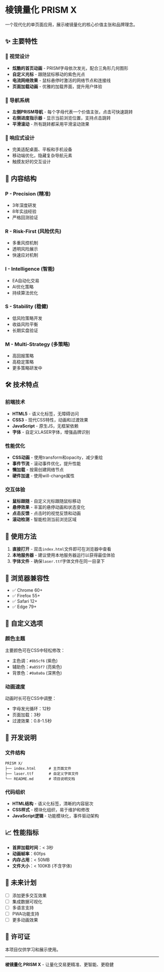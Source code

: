 # 棱镜量化 PRISM X

一个现代化的单页面应用，展示棱镜量化的核心价值主张和品牌理念。

## ✨ 主要特性

### 🎨 视觉设计
- **炫酷的首页动画** - PRISM字母依次发光，配合三角形几何图形
- **自定义光标** - 跟随鼠标移动的紫色光点
- **电流网络效果** - 鼠标悬停时激活的网络节点和连接线
- **页面加载动画** - 优雅的加载界面，提升用户体验

### 🧭 导航系统
- **左侧PRISM导航** - 每个字母代表一个价值主张，点击可快速跳转
- **右侧进度指示器** - 显示当前浏览位置，支持点击跳转
- **平滑滚动** - 所有跳转都采用平滑滚动效果

### 📱 响应式设计
- 完美适配桌面、平板和手机设备
- 移动端优化，隐藏复杂导航元素
- 触摸友好的交互设计

## 🎯 内容结构

### P - Precision (精准)
- 3年深度研发
- 8年实战经验  
- 严格回测验证

### R - Risk-First (风险优先)
- 多重风控机制
- 透明风险展示
- 快速应对机制

### I - Intelligence (智能)
- EA自动化交易
- AI优化策略
- 持续算法优化

### S - Stability (稳健)
- 低风险策略开发
- 收益风险平衡
- 长期实盘验证

### M - Multi-Strategy (多策略)
- 高回报策略
- 高稳定策略
- 更多策略研发中

## 🛠️ 技术特点

### 前端技术
- **HTML5** - 语义化标签，无障碍访问
- **CSS3** - 现代CSS特性，动画和过渡效果
- **JavaScript** - 原生JS，无框架依赖
- **字体** - 自定义LASER字体，增强品牌识别

### 性能优化
- **CSS动画** - 使用transform和opacity，减少重绘
- **事件节流** - 滚动事件优化，提升性能
- **懒加载** - 按需创建网络节点
- **硬件加速** - 使用will-change属性

### 交互体验
- **鼠标跟随** - 自定义光标跟随鼠标移动
- **悬停效果** - 丰富的悬停动画和状态变化
- **点击反馈** - 点击时的视觉反馈和动画
- **滚动检测** - 智能检测当前浏览区域

## 🚀 使用方法

1. **直接打开** - 双击`index.html`文件即可在浏览器中查看
2. **本地服务器** - 建议使用本地服务器运行以获得最佳体验
3. **字体文件** - 确保`laser.ttf`字体文件在同一目录下

## 📱 浏览器兼容性

- ✅ Chrome 60+
- ✅ Firefox 55+
- ✅ Safari 12+
- ✅ Edge 79+

## 🎨 自定义选项

### 颜色主题
主要颜色可在CSS中轻松修改：
- 主色调：`#8b5cf6` (紫色)
- 辅助色：`#a855f7` (亮紫色)
- 背景色：`#0a0a0a` (深黑色)

### 动画速度
动画时长可在CSS中调整：
- 字母发光循环：12秒
- 页面加载：3秒
- 过渡效果：0.8-1.5秒

## 🔧 开发说明

### 文件结构
```
PRISM X/
├── index.html      # 主页面文件
├── laser.ttf       # 自定义字体文件
└── README.md       # 项目说明文档
```

### 代码组织
- **HTML结构** - 语义化标签，清晰的内容层次
- **CSS样式** - 模块化组织，易于维护和修改
- **JavaScript逻辑** - 功能模块化，事件驱动架构

## 📈 性能指标

- **首屏加载时间**：< 3秒
- **动画帧率**：60fps
- **内存占用**：< 50MB
- **文件大小**：< 100KB (不含字体)

## 🌟 未来计划

- [ ] 添加更多交互效果
- [ ] 集成数据可视化
- [ ] 多语言支持
- [ ] PWA功能支持
- [ ] 更多动画效果

## 📄 许可证

本项目仅供学习和展示使用。

---

**棱镜量化 PRISM X** - 让量化交易更精准、更智能、更稳健
